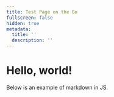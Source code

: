 ```yaml
---
title: Test Page on the Go
fullscreen: false
hidden: true
metadata:
  title: ''
  description: ''
---
```

# Hello, world!

Below is an example of markdown in JS.